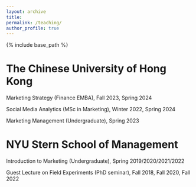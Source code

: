 ```yaml
---
layout: archive
title: 
permalink: /teaching/
author_profile: true 
---
```


{% include base_path %}


The Chinese University of Hong Kong   
======
Marketing Strategy (Finance EMBA), Fall 2023, Spring 2024

Social Media Analytics (MSc in Marketing), Winter 2022, Spring 2024<br>

Marketing Management (Undergraduate), Spring 2023


NYU Stern School of Management     
======
Introduction to Marketing (Undergraduate), Spring 2019/2020/2021/2022<br>

Guest Lecture on Field Experiments (PhD seminar), Fall 2018, Fall 2020, Fall 2022
